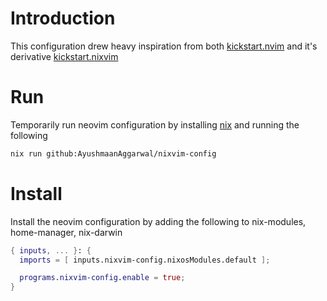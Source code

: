 # Introduction
This configuration drew heavy inspiration from both [kickstart.nvim](https://github.com/nvim-lua/kickstart.nvim) and it's derivative [kickstart.nixvim](https://github.com/JMartJonesy/kickstart.nixvim/tree/main/config/plugins/kickstart) 

# Run
Temporarily run neovim configuration by installing [nix](https://nixos.org/download/) and running the following
```sh
nix run github:AyushmaanAggarwal/nixvim-config
```

# Install
Install the neovim configuration by adding the following to nix-modules, home-manager, nix-darwin
```nix
{ inputs, ... }: {
  imports = [ inputs.nixvim-config.nixosModules.default ];

  programs.nixvim-config.enable = true;
}
```
